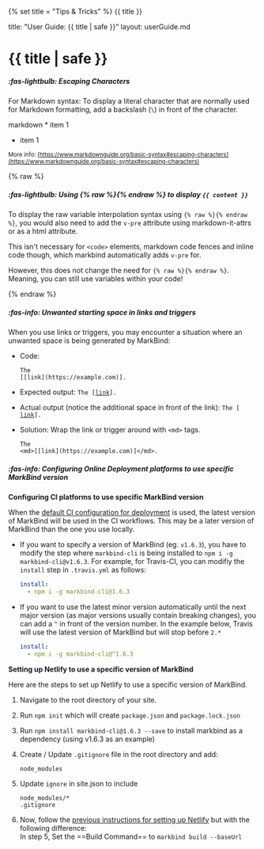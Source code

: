 {% set title = "Tips & Tricks" %}
<span id="title" class="d-none">{{ title }}</span>

<frontmatter>
  title: "User Guide: {{ title | safe }}"
  layout: userGuide.md
</frontmatter>

# {{ title | safe }}

<span id="escapingCharacters">

##### :fas-lightbulb: Escaping Characters

For Markdown syntax: To display a literal character that are normally used for Markdown formatting, add a backslash (`\`) in front of the character.

<include src="codeAndOutput.md" boilerplate >

<variable name="highlightStyle">markdown</variable>
<variable name="code">
\* item 1

* item 1 
</variable>
</span>

<small>More info: [https://www.markdownguide.org/basic-syntax#escaping-characters](https://www.markdownguide.org/basic-syntax#escaping-characters)</small>

</span>

{% raw %}

##### :fas-lightbulb: Using {% raw %}{% endraw %} to display `{{ content }}`


To display the raw variable interpolation syntax using `{% raw %}{% endraw %}`, you would also need to add
the `v-pre` attribute using markdown-it-attrs or as a html attribute.

<box type="info">

This isn't necessary for `<code>` elements, markdown code fences and inline code though, which markbind automatically
adds `v-pre` for.

However, this does not change the need for `{% raw %}{% endraw %}`. Meaning, you can still use variables within your code!
</box>


{% endraw %}

##### :fas-info: Unwanted starting space in links and triggers

When you use links or triggers, you may encounter a situation where an unwanted space is being generated by MarkBind:


* Code:<br>
  ```
  The
  [[link](https://example.com)].
  ```

* Expected output:
  <code>The [[link](https://example.com)].</code>

* Actual output (notice the additional space in front of the link):
  <code>The [ [link](https://example.com)].</code>

* Solution:
  Wrap the link or trigger around with `<md>` tags.
  ```
  The
  <md>[[link](https://example.com)]</md>.
  ```

<span id="useSpecificMarkbind">

##### :fas-info: Configuring Online Deployment platforms to use specific MarkBind version

**Configuring CI platforms to use specific MarkBind version**

When the [default CI configuration for deployment](deployingTheSite.html#using-ci-platforms) is used, the latest version of MarkBind will be used in the CI workflows. This may be a later version of MarkBind than the one you use locally.

* If you want to specify a version of MarkBind (eg. `v1.6.3`), you have to modify the step where `markbind-cli` is being installed to `npm i -g markbind-cli@v1.6.3`. For example, for Travis-CI, you can modifiy the `install` step in `.travis.yml` as follows:

  ```yaml {.no-line-numbers}
  install:
    - npm i -g markbind-cli@1.6.3
  ```
* If you want to use the latest minor version automatically until the next major version (as major versions usually contain breaking changes), you can add a `^` in front of the version number. In the example below, Travis will use the latest version of MarkBind but will stop before `2.*`

  ```yaml {.no-line-numbers}
  install:
    - npm i -g markbind-cli@^1.6.3
  ```

**Setting up Netlify to use a specific version of MarkBind**

Here are the steps to set up Netlify to use a specific version of MarkBind.

1. Navigate to the root directory of your site.
1. Run `npm init` which will create `package.json` and `package.lock.json`
1. Run `npm install markbind-cli@1.6.3 --save` to install markbind as a dependency (using v1.6.3 as an example)
1. Create / Update `.gitignore` file in the root directory and add:
   ```{.no-line-numbers}
   node_modules
   ```
1. Update `ignore` in site.json to include
   ```{.no-line-numbers}
   node_modules/*
   .gitignore
   ```

1. Now, follow the [previous instructions for setting up Netlify](deployingTheSite.html#deploying-to-netlify) but with the following difference:<br>
   In step 5, Set the ==Build Command== to `markbind build --baseUrl`

</box>

</span>
